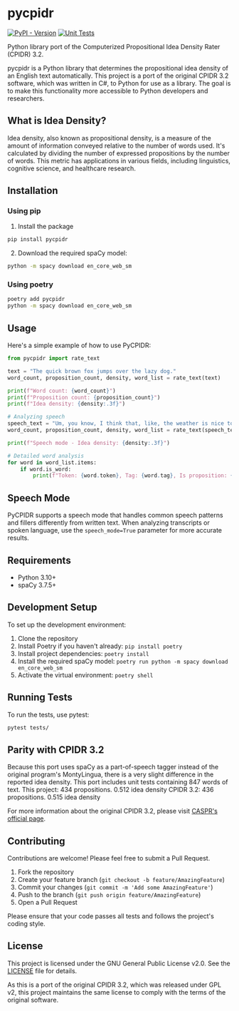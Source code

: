 # pycpidr
[![PyPI - Version](https://img.shields.io/pypi/v/pycpidr?link=https%3A%2F%2Fpypi.org%2Fproject%2Fpycpidr%2F)](https://pypi.org/project/pycpidr/) [![Unit Tests](https://github.com/jrrobison1/pycpidr/actions/workflows/unit_tests.yml/badge.svg)](https://github.com/jrrobison1/pycpidr/actions/workflows/unit_tests.yml) 

Python library port of the Computerized Propositional Idea Density Rater (CPIDR) 3.2.

pycpidr is a Python library that determines the propositional idea density of an English text automatically. This project is a port of the original CPIDR 3.2 software, which was written in C#, to Python for use as a library. The goal is to make this functionality more accessible to Python developers and researchers.

## What is Idea Density?

Idea density, also known as propositional density, is a measure of the amount of information conveyed relative to the number of words used. It's calculated by dividing the number of expressed propositions by the number of words. This metric has applications in various fields, including linguistics, cognitive science, and healthcare research.

## Installation

### Using pip
1. Install the package
```bash
pip install pycpidr
```

2. Download the required spaCy model:
```bash
python -m spacy download en_core_web_sm
```

### Using poetry

```bash
poetry add pycpidr
python -m spacy download en_core_web_sm
```

## Usage

Here's a simple example of how to use PyCPIDR:

```python
from pycpidr import rate_text

text = "The quick brown fox jumps over the lazy dog."
word_count, proposition_count, density, word_list = rate_text(text)

print(f"Word count: {word_count}")
print(f"Proposition count: {proposition_count}")
print(f"Idea density: {density:.3f}")

# Analyzing speech
speech_text = "Um, you know, I think that, like, the weather is nice today."
word_count, proposition_count, density, word_list = rate_text(speech_text, speech_mode=True)

print(f"Speech mode - Idea density: {density:.3f}")

# Detailed word analysis
for word in word_list.items:
    if word.is_word:
        print(f"Token: {word.token}, Tag: {word.tag}, Is proposition: {word.is_proposition}")
```

## Speech Mode

PyCPIDR supports a speech mode that handles common speech patterns and fillers differently from written text. When analyzing transcripts or spoken language, use the `speech_mode=True` parameter for more accurate results.

## Requirements

- Python 3.10+
- spaCy 3.7.5+

## Development Setup

To set up the development environment:

1. Clone the repository
2. Install Poetry if you haven't already: `pip install poetry`
3. Install project dependencies: `poetry install`
4. Install the required spaCy model: `poetry run python -m spacy download en_core_web_sm`
5. Activate the virtual environment: `poetry shell`

## Running Tests

To run the tests, use pytest:

```bash
pytest tests/
```

## Parity with CPIDR 3.2
Because this port uses spaCy as a part-of-speech tagger instead of the original program's MontyLingua, there is a very slight difference in the reported idea density. This port includes unit tests containing 847 words of text.
This project: 434 propositions. 0.512 idea density
CPIDR 3.2: 436 propositions. 0.515 idea density

For more information about the original CPIDR 3.2, please visit [CASPR's official page](http://ai1.ai.uga.edu/caspr/).

## Contributing

Contributions are welcome! Please feel free to submit a Pull Request.

1. Fork the repository
2. Create your feature branch (`git checkout -b feature/AmazingFeature`)
3. Commit your changes (`git commit -m 'Add some AmazingFeature'`)
4. Push to the branch (`git push origin feature/AmazingFeature`)
5. Open a Pull Request

Please ensure that your code passes all tests and follows the project's coding style.

## License
This project is licensed under the GNU General Public License v2.0. See the [LICENSE](LICENSE) file for details.

As this is a port of the original CPIDR 3.2, which was released under GPL v2, this project maintains the same license to comply with the terms of the original software.
